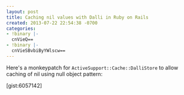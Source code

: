 ```yaml
---
layout: post
title: Caching nil values with Dalli in Ruby on Rails
created: 2013-07-22 22:54:38 -0700
categories:
- !binary |-
  cnVieQ==
- !binary |-
  cnVieSBvbiByYWlscw==
---
```

Here's a monkeypatch for `ActiveSupport::Cache::DalliStore` to allow caching of nil using null object pattern:

[gist:6057142]


